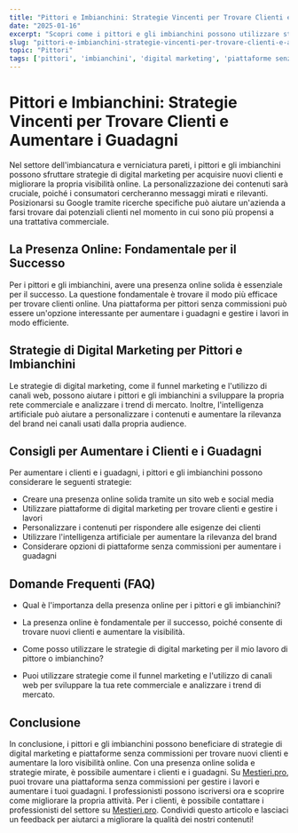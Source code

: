 ```yaml
---
title: "Pittori e Imbianchini: Strategie Vincenti per Trovare Clienti e Aumentare i Guadagni"
date: "2025-01-16"
excerpt: "Scopri come i pittori e gli imbianchini possono utilizzare strategie di digital marketing e piattaforme senza commissioni per trovare nuovi clienti e aumentare la loro visibilità online."
slug: "pittori-e-imbianchini-strategie-vincenti-per-trovare-clienti-e-aumentare-i-guadagni"
topic: "Pittori"
tags: ['pittori', 'imbianchini', 'digital marketing', 'piattaforme senza commissioni']
---
```

# Pittori e Imbianchini: Strategie Vincenti per Trovare Clienti e Aumentare i Guadagni

Nel settore dell'imbiancatura e verniciatura pareti, i pittori e gli imbianchini possono sfruttare strategie di digital marketing per acquisire nuovi clienti e migliorare la propria visibilità online. La personalizzazione dei contenuti sarà cruciale, poiché i consumatori cercheranno messaggi mirati e rilevanti. Posizionarsi su Google tramite ricerche specifiche può aiutare un'azienda a farsi trovare dai potenziali clienti nel momento in cui sono più propensi a una trattativa commerciale.

## La Presenza Online: Fondamentale per il Successo

Per i pittori e gli imbianchini, avere una presenza online solida è essenziale per il successo. La questione fondamentale è trovare il modo più efficace per trovare clienti online. Una piattaforma per pittori senza commissioni può essere un'opzione interessante per aumentare i guadagni e gestire i lavori in modo efficiente.

## Strategie di Digital Marketing per Pittori e Imbianchini

Le strategie di digital marketing, come il funnel marketing e l'utilizzo di canali web, possono aiutare i pittori e gli imbianchini a sviluppare la propria rete commerciale e analizzare i trend di mercato. Inoltre, l'intelligenza artificiale può aiutare a personalizzare i contenuti e aumentare la rilevanza del brand nei canali usati dalla propria audience.

## Consigli per Aumentare i Clienti e i Guadagni

Per aumentare i clienti e i guadagni, i pittori e gli imbianchini possono considerare le seguenti strategie:

* Creare una presenza online solida tramite un sito web e social media
* Utilizzare piattaforme di digital marketing per trovare clienti e gestire i lavori
* Personalizzare i contenuti per rispondere alle esigenze dei clienti
* Utilizzare l'intelligenza artificiale per aumentare la rilevanza del brand
* Considerare opzioni di piattaforme senza commissioni per aumentare i guadagni

## Domande Frequenti (FAQ)

* Qual è l'importanza della presenza online per i pittori e gli imbianchini?
 + La presenza online è fondamentale per il successo, poiché consente di trovare nuovi clienti e aumentare la visibilità.
* Come posso utilizzare le strategie di digital marketing per il mio lavoro di pittore o imbianchino?
 + Puoi utilizzare strategie come il funnel marketing e l'utilizzo di canali web per sviluppare la tua rete commerciale e analizzare i trend di mercato.

## Conclusione

In conclusione, i pittori e gli imbianchini possono beneficiare di strategie di digital marketing e piattaforme senza commissioni per trovare nuovi clienti e aumentare la loro visibilità online. Con una presenza online solida e strategie mirate, è possibile aumentare i clienti e i guadagni. Su [Mestieri.pro](https://mestieri.pro/info), puoi trovare una piattaforma senza commissioni per gestire i lavori e aumentare i tuoi guadagni. I professionisti possono iscriversi ora e scoprire come migliorare la propria attività. Per i clienti, è possibile contattare i professionisti del settore su [Mestieri.pro](https://mestieri.pro). 
Condividi questo articolo e lasciaci un feedback per aiutarci a migliorare la qualità dei nostri contenuti!